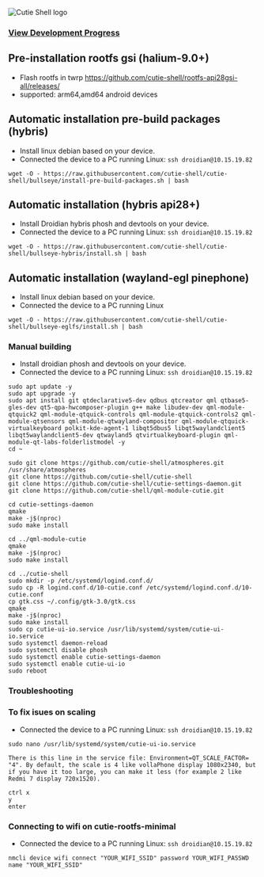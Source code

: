 
![Cutie Shell logo](https://avatars.githubusercontent.com/u/88682014?s=200&v=4)

### [View Development Progress](/progress.md)

## Pre-installation rootfs gsi (halium-9.0+)
* Flash rootfs in twrp https://github.com/cutie-shell/rootfs-api28gsi-all/releases/                             
* supported: arm64,amd64 android devices                                        



## Automatic installation pre-build packages (hybris)

* Install linux debian based on your device.  
* Connected the device to a PC running Linux: `ssh droidian@10.15.19.82` 

```
wget -O - https://raw.githubusercontent.com/cutie-shell/cutie-shell/bullseye/install-pre-build-packages.sh | bash
```



## Automatic installation (hybris api28+)

* Install Droidian hybris phosh and devtools on your device.  
* Connected the device to a PC running Linux: `ssh droidian@10.15.19.82`  

```
wget -O - https://raw.githubusercontent.com/cutie-shell/cutie-shell/bullseye-hybris/install.sh | bash
```


## Automatic installation (wayland-egl pinephone)

* Install linux debian based on your device.  
* Connected the device to a PC running Linux

```
wget -O - https://raw.githubusercontent.com/cutie-shell/cutie-shell/bullseye-eglfs/install.sh | bash
```


### Manual building

* Install droidian phosh and devtools on your device.  
* Connected the device to a PC running Linux: `ssh droidian@10.15.19.82`    

```
sudo apt update -y
sudo apt upgrade -y
sudo apt install git qtdeclarative5-dev qdbus qtcreator qml qtbase5-gles-dev qt5-qpa-hwcomposer-plugin g++ make libudev-dev qml-module-qtquick2 qml-module-qtquick-controls qml-module-qtquick-controls2 qml-module-qtsensors qml-module-qtwayland-compositor qml-module-qtquick-virtualkeyboard polkit-kde-agent-1 libqt5dbus5 libqt5waylandclient5 libqt5waylandclient5-dev qtwayland5 qtvirtualkeyboard-plugin qml-module-qt-labs-folderlistmodel -y
cd ~

sudo git clone https://github.com/cutie-shell/atmospheres.git /usr/share/atmospheres
git clone https://github.com/cutie-shell/cutie-shell
git clone https://github.com/cutie-shell/cutie-settings-daemon.git
git clone https://github.com/cutie-shell/qml-module-cutie.git

cd cutie-settings-daemon
qmake
make -j$(nproc)
sudo make install

cd ../qml-module-cutie
qmake
make -j$(nproc)
sudo make install

cd ../cutie-shell
sudo mkdir -p /etc/systemd/logind.conf.d/
sudo cp -R logind.conf.d/10-cutie.conf /etc/systemd/logind.conf.d/10-cutie.conf
cp gtk.css ~/.config/gtk-3.0/gtk.css
qmake
make -j$(nproc)
sudo make install
sudo cp cutie-ui-io.service /usr/lib/systemd/system/cutie-ui-io.service
sudo systemctl daemon-reload
sudo systemctl disable phosh
sudo systemctl enable cutie-settings-daemon
sudo systemctl enable cutie-ui-io
sudo reboot
```

### Troubleshooting

### To fix isues on scaling
* Connected the device to a PC running Linux: `ssh droidian@10.15.19.82` 

```
sudo nano /usr/lib/systemd/system/cutie-ui-io.service

There is this line in the service file: Environment=QT_SCALE_FACTOR= "4". By default, the scale is 4 like vollaPhone display 1080x2340, but if you have it too large, you can make it less (for example 2 like Redmi 7 display 720x1520).

ctrl x
y
enter
```
### Connecting to wifi on cutie-rootfs-minimal
* Connected the device to a PC running Linux: `ssh droidian@10.15.19.82` 
```
nmcli device wifi connect "YOUR_WIFI_SSID" password YOUR_WIFI_PASSWD name "YOUR_WIFI_SSID"
```

